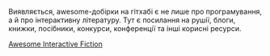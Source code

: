 Виявляється, awesome-добірки на гітхабі є не лише про програмування, а й про інтерактивну літературу. Тут є посилання на рушії, блоги, книжки, посібники, конкурси, конференції та інші корисні ресурси.

[Awesome Interactive Fiction](https://github.com/tajmone/awesome-interactive-fiction)
